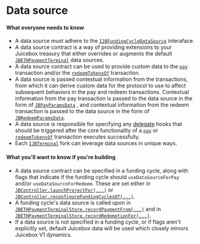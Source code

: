 # Data source

#### What everyone needs to know

* A data source must adhere to the [`IJBFundingCycleDataSource`](../../api/interfaces/ijbfundingcycledatasource.md) interaface.
* A data source contract is a way of providing extensions to your Juicebox treasury that either overrides or augments the default [`JBETHPaymentTerminal`](../../api/contracts/or-payment-terminals/jbethpaymentterminal/) data sources.
* A data source contract can be used to provide custom data to the [`pay`](../../api/contracts/or-payment-terminals/jbethpaymentterminal/write/pay.md) transaction and/or the [`redeemTokensOf`](../../api/contracts/or-payment-terminals/jbethpaymentterminal/write/redeemtokensof.md) transaction.
* A data source is passed contextual information from the transactions, from which it can derive custom data for the protocol to use to affect subsequent behaviors in the pay and redeem transactions. Contextual information from the pay transaction is passed to the data source in the form of [`JBPayParamsData`](../../api/data-structures/jbpayparamsdata.md) , and contextual information from the redeem transaction is passed to the data source in the form of [`JBRedeemParamsData`](../../api/data-structures/jbredeemparamsdata.md).
* A data source is responsible for specifying any [delegate](delegate.md) hooks that should be triggered after the core functionality of a [`pay`](../../api/contracts/or-payment-terminals/jbethpaymentterminal/write/pay.md) or [`redeemTokensOf`](../../api/contracts/or-payment-terminals/jbethpaymentterminal/write/redeemtokensof.md) transaction executes successfully.
* Each [`IJBTerminal`](../../api/interfaces/ijbterminal.md) fork can leverage data sources in unique ways.

#### What you'll want to know if you're building

* A data source contract can be specified in a funding cycle, along with flags that indicate if the funding cycle should `useDataSourceForPay` and/or `useDataSourceForRedeem`. These are set either in [`JBController.launchProjectFor(...)`](../../api/contracts/or-controllers/jbcontroller/write/launchprojectfor.md) or [`JBController.reconfigureFundingCyclesOf(...)`](../../api/contracts/or-controllers/jbcontroller/write/reconfigurefundingcyclesof.md).
* A funding cycle's data source is called upon in [`JBETHPaymentTerminalStore.recordPaymentFrom(...)`](../../api/contracts/or-payment-terminals/jbethpaymentterminalstore/write/recordpaymentfrom.md) and in [`JBETHPaymentTerminalStore.recordRedemptionFor(...)`](../../api/contracts/or-payment-terminals/jbethpaymentterminalstore/write/recordredemptionfor.md).
* If a data source is not specified in a funding cycle, or if flags aren't explicitly set, default Juicebox data will be used which closely mirrors Juicebox V1 dynamics.
